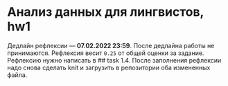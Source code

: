 # Анализ данных для лингвистов, hw1  
Дедлайн рефлексии — **07.02.2022 23:59**. После дедлайна работы не принимаются.
Рефлексия весит `0.25` от общей оценки за задание.
Рефлексию нужно написать в ## task 1.4.
После заполнения рефлексии надо снова сделать knit и загрузить в репозитории оба измененных файла.
